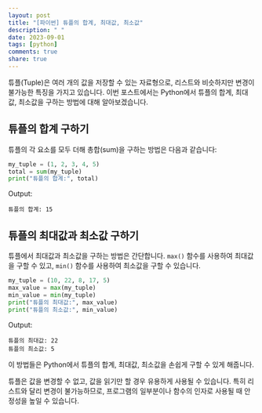 ```yaml
---
layout: post
title: "[파이썬] 튜플의 합계, 최대값, 최소값"
description: " "
date: 2023-09-01
tags: [python]
comments: true
share: true
---
```


튜플(Tuple)은 여러 개의 값을 저장할 수 있는 자료형으로, 리스트와 비슷하지만 변경이 불가능한 특징을 가지고 있습니다. 이번 포스트에서는 Python에서 튜플의 합계, 최대값, 최소값을 구하는 방법에 대해 알아보겠습니다.

## 튜플의 합계 구하기

튜플의 각 요소를 모두 더해 총합(sum)을 구하는 방법은 다음과 같습니다:

```python
my_tuple = (1, 2, 3, 4, 5)
total = sum(my_tuple)
print("튜플의 합계:", total)
```

Output:
```
튜플의 합계: 15
```

## 튜플의 최대값과 최소값 구하기

튜플에서 최대값과 최소값을 구하는 방법은 간단합니다. `max()` 함수를 사용하여 최대값을 구할 수 있고, `min()` 함수를 사용하여 최소값을 구할 수 있습니다.

```python
my_tuple = (10, 22, 8, 17, 5)
max_value = max(my_tuple)
min_value = min(my_tuple)
print("튜플의 최대값:", max_value)
print("튜플의 최소값:", min_value)
```

Output:
```
튜플의 최대값: 22
튜플의 최소값: 5
```

이 방법들은 Python에서 튜플의 합계, 최대값, 최소값을 손쉽게 구할 수 있게 해줍니다.

튜플은 값을 변경할 수 없고, 값을 읽기만 할 경우 유용하게 사용될 수 있습니다. 특히 리스트와 달리 변경이 불가능하므로, 프로그램의 일부분이나 함수의 인자로 사용될 때 안정성을 높일 수 있습니다.